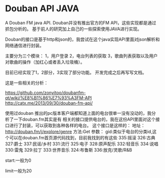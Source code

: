 Douban API JAVA
=========

A Douban FM java API.
Douban并没有推出官方的FM API，这些实现都是通过抓包分析的。
基于前人的研究加上自己的一些探索使用JAVA进行实现。

Douban的接口是基于http和json的，我尝试在这个java实现API里面对json解析和网络通信进行封装。

主要分为三个模块：
1，用户登录
2，电台列表的获取
3，歌曲列表获取以及用户对歌曲的操作（加红心或者丢入垃圾桶）。

目前已经实现了1，2部分，3实现了部分功能。
开发完成之后再写写文档。

这是一些相关的分析：

https://github.com/zonyitoo/doubanfm-qt/wiki/%E8%B1%86%E7%93%A3FM-API
http://catx.me/2013/09/30/douban-fm-api/

使用过douban 推出的pc版本客户端都知道上面的电台很单一没有没动的，我分析了一下douban.fm其实是有
相关的接口提供电台的，我在这份API里面对这个接口进行了封装，可以获取到各种各样的电台。
这个接口是这样的：
地址：http://douban.fm/j/explore/genre
方法:Get
参数：
gid:类似于电台的分类id,这个可以在douban.fm首页源代码找到，目前我找到的有这些
335:摇滚
326:古典
327:爵士
337:民谣/乡村
331:流行
325:电子
328:原声配乐
332:轻音乐
334:说唱
330:雷鬼
329:拉丁
333:世界音乐
324:布鲁斯
336:放克/灵歌/R&amp;B

start:一般为0

limit一般为20
